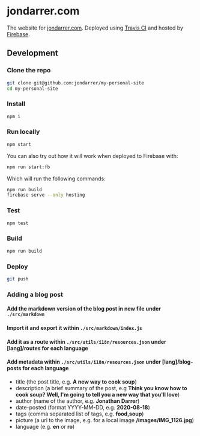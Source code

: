 # jondarrer.com

The website for [jondarrer.com](https://jondarrer.com). Deployed using
[Travis CI](https://travis-ci.com) and hosted by
[Firebase](https://firebase.google.com).

## Development

### Clone the repo

```bash
git clone git@github.com:jondarrer/my-personal-site
cd my-personal-site
```

### Install

```bash
npm i
```

### Run locally

```bash
npm start
```

You can also try out how it will work when deployed to Firebase with:

```bash
npm run start:fb
```

Which will run the following commands:

```bash
npm run build
firebase serve --only hosting
```

### Test

```bash
npm test
```

### Build

```bash
npm run build
```

### Deploy

```bash
git push
```

### Adding a blog post

#### Add the markdown version of the blog post in new file under `./src/markdown`

#### Import it and export it within `./src/markdown/index.js`

#### Add it as a route within `./src/utils/i18n/resources.json` under **[lang]/routes** for each language

#### Add metadata within `./src/utils/i18n/resources.json` under **[lang]/blog-posts** for each language

* title (the post title, e.g. **A new way to cook soup**)
* description (a brief summary of the post, e.g **Think you know how to cook soup? Well, I'm going to tell you a new way that you'll love**)
* author (name of the author, e.g. **Jonathan Darrer**)
* date-posted (format YYYY-MM-DD, e.g. **2020-08-18**)
* tags (comma separated list of tags, e.g. **food,soup**)
* picture (a url to the image, e.g. for a local image **/images/IMG_1126.jpg**)
* language (e.g. **en** or **ro**)
